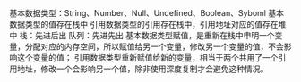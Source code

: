 基本数据类型：String、Number、Null、Undefined、Boolean、Syboml
基本数据类型的值存在栈中
引用数据类型的引用存在栈中，引用地址对应的值存在堆中
栈：先进后出
队列：先进先出
基本数据类型赋值，是重新在栈中申明一个变量，分配对应的内存空间，所以赋值给另一个变量，修改另一个变量的值，不会影响这个变量的值；
引用数据类型重新赋值给新的变量，相当于两个共用了一个引用地址，修改一个会影响另一个值，除非使用深度复制才会避免这种情况。